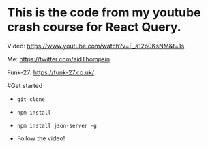 # This is the code from my youtube crash course for React Query.

Video:
https://www.youtube.com/watch?v=F_a12o0KsNM&t=1s

Me:
https://twitter.com/aidThompsin

Funk-27:
https://funk-27.co.uk/

#Get started

- `git clone`

- `npm install`

- `npm install json-server -g`

- Follow the video!